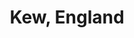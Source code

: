---
id: 42
title: Kew, England
image:
    filename: 
    caption: 
    missing_text: View image at the [Syracuse University Art Museum](https://onlinecollections.syr.edu/objects/43322/kew-england?ctx=343f973040e66c2d8f6ef185b39b66adf395a663&idx=6)
year: "1891"
size:
    dimensions: 12.4 x 15.4 cm
    source: Syracuse University Art Museum
    source_url: https://onlinecollections.syr.edu/objects/43322/kew-england?ctx=343f973040e66c2d8f6ef185b39b66adf395a663&idx=6
signed: In the plate, lower left, interlaced initials S.C.
publications:
    -   "_A Publication by the New-York Etching Club: With Catalogue of Etching Proofs Exhibited at the National Academy of Design, New York, February, 1891_. New York: De Vinne Press, 1891."
drawings: []
museums: 
    -   name: Metropolitan Musem of Art
        url: https://www.metmuseum.org/art/collection/search/385381
    -   name: Rhode Island School of Design Museum
        url: https://risdmuseum.org/art-design/collection/kew-20119631
    -   name: Syracuse University Art Museum
        url: https://onlinecollections.syr.edu/objects/43322/kew-england
complete: True
---